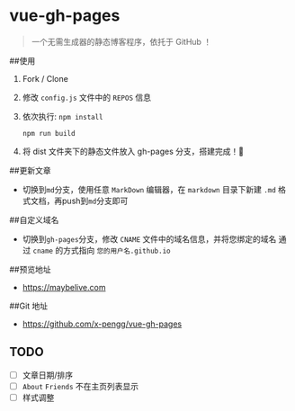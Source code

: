 # vue-gh-pages

> 一个无需生成器的静态博客程序，依托于 GitHub ！

##使用

1. Fork / Clone
2. 修改 `config.js` 文件中的 `REPOS` 信息
3. 依次执行:
    `npm install`

    `npm run build`
4. 将 dist 文件夹下的静态文件放入 gh-pages 分支，搭建完成！🍻

##更新文章
- 切换到`md`分支，使用任意 `MarkDown` 编辑器，在 `markdown` 目录下新建 `.md` 格式文档，再push到`md`分支即可

##自定义域名
- 切换到`gh-pages`分支，修改 `CNAME` 文件中的域名信息，并将您绑定的域名 通过 `cname` 的方式指向 `您的用户名.github.io`




##预览地址
- https://maybelive.com

##Git 地址
- https://github.com/x-pengg/vue-gh-pages



## TODO
- [ ] 文章日期/排序
- [ ] `About` `Friends` 不在主页列表显示
- [ ] 样式调整

